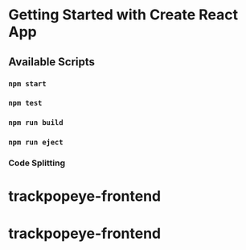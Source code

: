 # Getting Started with Create React App

## Available Scripts



### `npm start`


### `npm test`


### `npm run build`



### `npm run eject`


### Code Splitting

# trackpopeye-frontend
# trackpopeye-frontend
